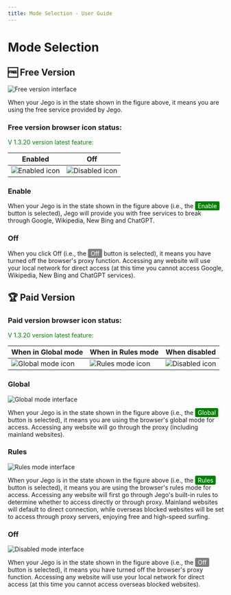 ```yaml
---
title: Mode Selection - User Guide
---
```


# Mode Selection

## 🆓 Free Version

![Free version interface](/images/image_spaces_2FtaiByLw8cj0IZKJTlaiM_2Fuploads_2FNLG3eiq1aT1jbzIlJMK6_2Fimage_3.png)

When your Jego is in the state shown in the figure above, it means you are using the free service provided by Jego.

### Free version browser icon status:

<span style="color:green;">V 1.3.20 version latest feature:</span>

| Enabled | Off |
| --- | --- |
| ![Enabled icon](/images/image_spaces_2FtaiByLw8cj0IZKJTlaiM_2Fuploads_2FVGTFegVqSAfIWesFH8MI_2Ficon-rule-48_1.png) | ![Disabled icon](/images/image_spaces_2FtaiByLw8cj0IZKJTlaiM_2Fuploads_2F4iAsXhiVKUsFyFTfYZBk_2Ficon-off-48_2.png) |

### Enable

When your Jego is in the state shown in the figure above (i.e., the <span style="background-color:green; color:white; padding:2px 6px; border-radius:3px;">Enable</span> button is selected), Jego will provide you with free services to break through Google, Wikipedia, New Bing and ChatGPT.

### Off

When you click Off (i.e., the <span style="background-color:grey; color:white; padding:2px 6px; border-radius:3px;">Off</span> button is selected), it means you have turned off the browser's proxy function. Accessing any website will use your local network for direct access (at this time you cannot access Google, Wikipedia, New Bing and ChatGPT services).

## 🏆 Paid Version

### Paid version browser icon status:

<span style="color:green;">V 1.3.20 version latest feature:</span>

| When in Global mode | When in Rules mode | When disabled |
| --- | --- | --- |
| ![Global mode icon](/images/image_spaces_2FtaiByLw8cj0IZKJTlaiM_2Fuploads_2FV7GBb6vuAEgevLPNPepU_2Ficon48_3.png) | ![Rules mode icon](/images/image_spaces_2FtaiByLw8cj0IZKJTlaiM_2Fuploads_2FVGTFegVqSAfIWesFH8MI_2Ficon-rule-48_1.png) | ![Disabled icon](/images/image_spaces_2FtaiByLw8cj0IZKJTlaiM_2Fuploads_2F4iAsXhiVKUsFyFTfYZBk_2Ficon-off-48_2.png) |

### Global

![Global mode interface](/images/image_spaces_2FtaiByLw8cj0IZKJTlaiM_2Fuploads_2FK6K01ecRRkVwOVBylMbZ_2Fimage_1.png)

When your Jego is in the state shown in the figure above (i.e., the <span style="background-color:green; color:white; padding:2px 6px; border-radius:3px;">Global</span> button is selected), it means you are using the browser's global mode for access. Accessing any website will go through the proxy (including mainland websites).

### Rules

![Rules mode interface](/images/image_spaces_2FtaiByLw8cj0IZKJTlaiM_2Fuploads_2FhrnVGhPqgh111EAOaSwA_2Fimage_2.png)

When your Jego is in the state shown in the figure above (i.e., the <span style="background-color:green; color:white; padding:2px 6px; border-radius:3px;">Rules</span> button is selected), it means you are using the browser's rules mode for access. Accessing any website will first go through Jego's built-in rules to determine whether to access directly or through proxy. Mainland websites will default to direct connection, while overseas blocked websites will be set to access through proxy servers, enjoying free and high-speed surfing.

### Off

![Disabled mode interface](/images/image_spaces_2FtaiByLw8cj0IZKJTlaiM_2Fuploads_2FISwY5XX4FX2qker0nOYC_2Fimage_3.png)

When your Jego is in the state shown in the figure above (i.e., the <span style="background-color:grey; color:white; padding:2px 6px; border-radius:3px;">Off</span> button is selected), it means you have turned off the browser's proxy function. Accessing any website will use your local network for direct access (at this time you cannot access overseas blocked websites). 
